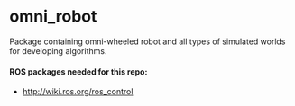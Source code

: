 # omni_robot
Package containing omni-wheeled robot and all types of simulated worlds for developing algorithms.

#### ROS packages needed for this repo:
 - http://wiki.ros.org/ros_control
